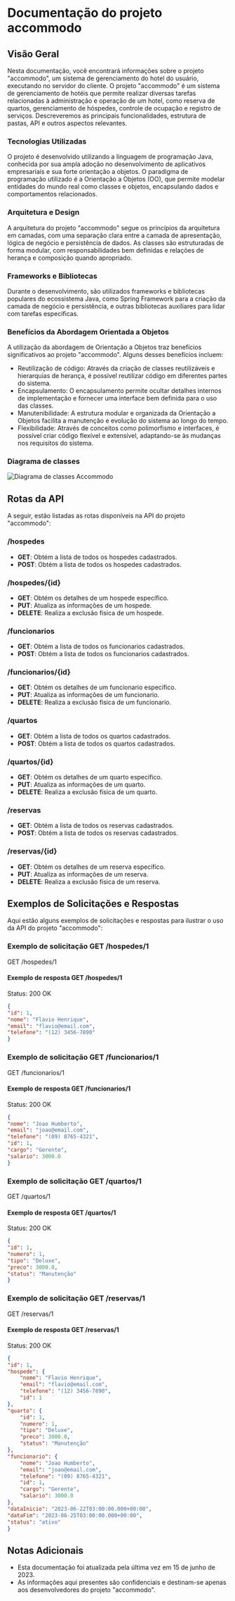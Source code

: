 # **Documentação do projeto accommodo**

## Visão Geral
Nesta documentação, você encontrará informações sobre o projeto "accommodo", 
um sistema de gerenciamento do hotel do usuário, executando no servidor do cliente. 
O projeto "accommodo" é um sistema de gerenciamento de hotéis que permite realizar diversas 
tarefas relacionadas à administração e operação de um hotel, como reserva de quartos, gerenciamento 
de hóspedes, controle de ocupação e registro de serviços. Descreveremos as principais funcionalidades, 
estrutura de pastas, API e outros aspectos relevantes.

### Tecnologias Utilizadas

O projeto é desenvolvido utilizando a linguagem de programação Java, conhecida por sua ampla adoção no desenvolvimento de aplicativos empresariais e sua forte orientação a objetos. O paradigma de programação utilizado é a Orientação a Objetos (OO), que permite modelar entidades do mundo real como classes e objetos, encapsulando dados e comportamentos relacionados.

### Arquitetura e Design

A arquitetura do projeto "accommodo" segue os princípios da arquitetura em camadas, com uma separação clara entre a camada de apresentação, lógica de negócio e persistência de dados. As classes são estruturadas de forma modular, com responsabilidades bem definidas e relações de herança e composição quando apropriado.

### Frameworks e Bibliotecas

Durante o desenvolvimento, são utilizados frameworks e bibliotecas populares do ecossistema Java, como Spring Framework para a criação da camada de negócio e persistência, e outras bibliotecas auxiliares para lidar com tarefas específicas.

### Benefícios da Abordagem Orientada a Objetos

A utilização da abordagem de Orientação a Objetos traz benefícios significativos ao projeto "accommodo". Alguns desses benefícios incluem:

- Reutilização de código: Através da criação de classes reutilizáveis e hierarquias de herança, é possível reutilizar código em diferentes partes do sistema.
- Encapsulamento: O encapsulamento permite ocultar detalhes internos de implementação e fornecer uma interface bem definida para o uso das classes.
- Manutenibilidade: A estrutura modular e organizada da Orientação a Objetos facilita a manutenção e evolução do sistema ao longo do tempo.
- Flexibilidade: Através de conceitos como polimorfismo e interfaces, é possível criar código flexível e extensível, adaptando-se às mudanças nos requisitos do sistema.

### Diagrama de classes

![Diagrama de classes Accommodo](/accommodo.png "Diagrama de classes")


## Rotas da API
A seguir, estão listadas as rotas disponíveis na API do projeto "accommodo":

### /hospedes
- **GET**: Obtém a lista de todos os hospedes cadastrados.
- **POST**: Obtém a lista de todos os hospedes cadastrados.

### /hospedes/{id}
- **GET**: Obtém os detalhes de um hospede específico.
- **PUT**: Atualiza as informações de um hospede.
- **DELETE**: Realiza a exclusão física de um hospede.


### /funcionarios
- **GET**: Obtém a lista de todos os funcionarios cadastrados.
- **POST**: Obtém a lista de todos os funcionarios cadastrados.

### /funcionarios/{id}
- **GET**: Obtém os detalhes de um funcionario específico.
- **PUT**: Atualiza as informações de um funcionario.
- **DELETE**: Realiza a exclusão física de um funcionario.


### /quartos
- **GET**: Obtém a lista de todos os quartos cadastrados.
- **POST**: Obtém a lista de todos os quartos cadastrados.

### /quartos/{id}
- **GET**: Obtém os detalhes de um quarto específico.
- **PUT**: Atualiza as informações de um quarto.
- **DELETE**: Realiza a exclusão física de um quarto.


### /reservas
- **GET**: Obtém a lista de todos os reservas cadastrados.
- **POST**: Obtém a lista de todos os reservas cadastrados.

### /reservas/{id}
- **GET**: Obtém os detalhes de um reserva específico.
- **PUT**: Atualiza as informações de um reserva.
- **DELETE**: Realiza a exclusão física de um reserva.

## Exemplos de Solicitações e Respostas
Aqui estão alguns exemplos de solicitações e respostas para ilustrar o uso da API do projeto "accommodo":

### Exemplo de solicitação GET /hospedes/1
GET /hospedes/1

#### Exemplo de resposta GET /hospedes/1
Status: 200 OK
```JSON
{
"id": 1,
"nome": "Flavio Henrique",
"email": "flavio@email.com",
"telefone": "(12) 3456-7890"
}
```

### Exemplo de solicitação GET /funcionarios/1
GET /funcionarios/1

#### Exemplo de resposta GET /funcionarios/1
Status: 200 OK
```JSON
{
"nome": "Joao Humberto",
"email": "joao@email.com",
"telefone": "(09) 8765-4321",
"id": 1,
"cargo": "Gerente",
"salario": 3000.0
}
```

### Exemplo de solicitação GET /quartos/1
GET /quartos/1

#### Exemplo de resposta GET /quartos/1
Status: 200 OK
```JSON
{
"id": 1,
"numero": 1,
"tipo": "Deluxe",
"preco": 3000.0,
"status": "Manutenção"
}
```
### Exemplo de solicitação GET /reservas/1
GET /reservas/1

#### Exemplo de resposta GET /reservas/1
Status: 200 OK
```JSON
{
"id": 1,
"hospede": {
    "nome": "Flavio Henrique",
    "email": "flavio@email.com",
    "telefone": "(12) 3456-7890",
    "id": 1
},
"quarto": {
    "id": 1,
    "numero": 1,
    "tipo": "Deluxe",
    "preco": 3000.0,
    "status": "Manutenção"
},
"funcionario": {
    "nome": "Joao Humberto",
    "email": "joao@email.com",
    "telefone": "(09) 8765-4321",
    "id": 1,
    "cargo": "Gerente",
    "salario": 3000.0
},
"dataInicio": "2023-06-22T03:00:00.000+00:00",
"dataFim": "2023-06-25T03:00:00.000+00:00",
"status": "ativo"
}
```

## Notas Adicionais
- Esta documentação foi atualizada pela última vez em 15 de junho de 2023.
- As informações aqui presentes são confidenciais e destinam-se apenas aos desenvolvedores do projeto "accommodo".